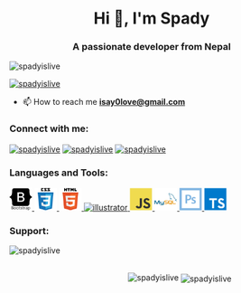 <h1 align="center">Hi 👋, I'm Spady</h1>
<h3 align="center">A passionate developer from Nepal</h3>

<p align="left"> <img src="https://komarev.com/ghpvc/?username=spadyislive&label=Profile%20views&color=0e75b6&style=flat" alt="spadyislive" /> </p>

<p align="left"> <a href="https://twitter.com/spadyislive" target="blank"><img src="https://img.shields.io/twitter/follow/spadyislive?logo=twitter&style=for-the-badge" alt="spadyislive" /></a> </p>

- 📫 How to reach me **isay0love@gmail.com**

<h3 align="left">Connect with me:</h3>
<p align="left">
<a href="https://twitter.com/spadyislive" target="blank"><img align="center" src="https://raw.githubusercontent.com/rahuldkjain/github-profile-readme-generator/master/src/images/icons/Social/twitter.svg" alt="spadyislive" height="30" width="40" /></a>
<a href="https://instagram.com/spadyislive" target="blank"><img align="center" src="https://raw.githubusercontent.com/rahuldkjain/github-profile-readme-generator/master/src/images/icons/Social/instagram.svg" alt="spadyislive" height="30" width="40" /></a>
<a href="https://www.youtube.com/c/spadyislive" target="blank"><img align="center" src="https://raw.githubusercontent.com/rahuldkjain/github-profile-readme-generator/master/src/images/icons/Social/youtube.svg" alt="spadyislive" height="30" width="40" /></a>
</p>

<h3 align="left">Languages and Tools:</h3>
<p align="left"> <a href="https://getbootstrap.com" target="_blank" rel="noreferrer"> <img src="https://raw.githubusercontent.com/devicons/devicon/master/icons/bootstrap/bootstrap-plain-wordmark.svg" alt="bootstrap" width="40" height="40"/> </a> <a href="https://www.w3schools.com/css/" target="_blank" rel="noreferrer"> <img src="https://raw.githubusercontent.com/devicons/devicon/master/icons/css3/css3-original-wordmark.svg" alt="css3" width="40" height="40"/> </a> <a href="https://www.w3.org/html/" target="_blank" rel="noreferrer"> <img src="https://raw.githubusercontent.com/devicons/devicon/master/icons/html5/html5-original-wordmark.svg" alt="html5" width="40" height="40"/> </a> <a href="https://www.adobe.com/in/products/illustrator.html" target="_blank" rel="noreferrer"> <img src="https://www.vectorlogo.zone/logos/adobe_illustrator/adobe_illustrator-icon.svg" alt="illustrator" width="40" height="40"/> </a> <a href="https://developer.mozilla.org/en-US/docs/Web/JavaScript" target="_blank" rel="noreferrer"> <img src="https://raw.githubusercontent.com/devicons/devicon/master/icons/javascript/javascript-original.svg" alt="javascript" width="40" height="40"/> </a> <a href="https://www.mysql.com/" target="_blank" rel="noreferrer"> <img src="https://raw.githubusercontent.com/devicons/devicon/master/icons/mysql/mysql-original-wordmark.svg" alt="mysql" width="40" height="40"/> </a> <a href="https://www.photoshop.com/en" target="_blank" rel="noreferrer"> <img src="https://raw.githubusercontent.com/devicons/devicon/master/icons/photoshop/photoshop-line.svg" alt="photoshop" width="40" height="40"/> </a> <a href="https://www.typescriptlang.org/" target="_blank" rel="noreferrer"> <img src="https://raw.githubusercontent.com/devicons/devicon/master/icons/typescript/typescript-original.svg" alt="typescript" width="40" height="40"/> </a> </p>

<h3 align="left">Support:</h3>
<p><a href="https://www.buymeacoffee.com/spadyislive"> <img align="left" src="https://cdn.buymeacoffee.com/buttons/v2/default-yellow.png" height="50" width="210" alt="spadyislive" /></a></p><br><br>

<p><img align="left" src="https://github-readme-stats.vercel.app/api/top-langs?username=spadyislive&show_icons=true&locale=en&layout=compact" alt="spadyislive" /></p>

<p>&nbsp;<img align="center" src="https://github-readme-stats.vercel.app/api?username=spadyislive&show_icons=true&locale=en" alt="spadyislive" /></p>
